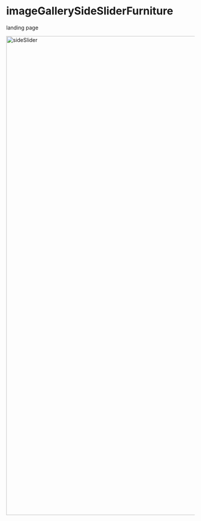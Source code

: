 # imageGallerySideSliderFurniture
landing page

<img width="1280" alt="sideSlider" src="https://user-images.githubusercontent.com/61503627/107879715-c4e1f280-6eda-11eb-80da-b9a19c27af82.png">
